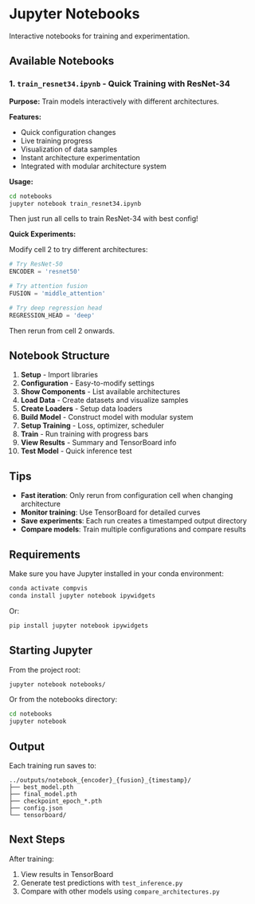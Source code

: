 # Jupyter Notebooks

Interactive notebooks for training and experimentation.

## Available Notebooks

### 1. `train_resnet34.ipynb` - Quick Training with ResNet-34

**Purpose:** Train models interactively with different architectures.

**Features:**
- Quick configuration changes
- Live training progress
- Visualization of data samples
- Instant architecture experimentation
- Integrated with modular architecture system

**Usage:**
```bash
cd notebooks
jupyter notebook train_resnet34.ipynb
```

Then just run all cells to train ResNet-34 with best config!

**Quick Experiments:**

Modify cell 2 to try different architectures:

```python
# Try ResNet-50
ENCODER = 'resnet50'

# Try attention fusion
FUSION = 'middle_attention'

# Try deep regression head
REGRESSION_HEAD = 'deep'
```

Then rerun from cell 2 onwards.

## Notebook Structure

1. **Setup** - Import libraries
2. **Configuration** - Easy-to-modify settings
3. **Show Components** - List available architectures
4. **Load Data** - Create datasets and visualize samples
5. **Create Loaders** - Setup data loaders
6. **Build Model** - Construct model with modular system
7. **Setup Training** - Loss, optimizer, scheduler
8. **Train** - Run training with progress bars
9. **View Results** - Summary and TensorBoard info
10. **Test Model** - Quick inference test

## Tips

- **Fast iteration**: Only rerun from configuration cell when changing architecture
- **Monitor training**: Use TensorBoard for detailed curves
- **Save experiments**: Each run creates a timestamped output directory
- **Compare models**: Train multiple configurations and compare results

## Requirements

Make sure you have Jupyter installed in your conda environment:

```bash
conda activate compvis
conda install jupyter notebook ipywidgets
```

Or:

```bash
pip install jupyter notebook ipywidgets
```

## Starting Jupyter

From the project root:

```bash
jupyter notebook notebooks/
```

Or from the notebooks directory:

```bash
cd notebooks
jupyter notebook
```

## Output

Each training run saves to:
```
../outputs/notebook_{encoder}_{fusion}_{timestamp}/
├── best_model.pth
├── final_model.pth
├── checkpoint_epoch_*.pth
├── config.json
└── tensorboard/
```

## Next Steps

After training:
1. View results in TensorBoard
2. Generate test predictions with `test_inference.py`
3. Compare with other models using `compare_architectures.py`

